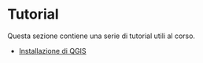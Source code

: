 # Tutorial

Questa sezione contiene una serie di tutorial utili al corso.

* [Installazione di QGIS](./materiale/tutorial/installazione/index)